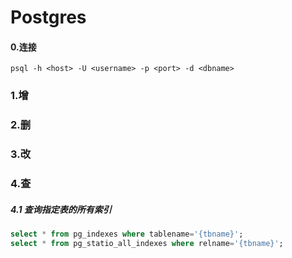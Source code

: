 Postgres
=

#### 0.连接
`psql -h <host> -U <username> -p <port> -d <dbname>`

### 1.增

### 2.删

### 3.改

### 4.查
##### 4.1 查询指定表的所有索引
```sql
select * from pg_indexes where tablename='{tbname}';
select * from pg_statio_all_indexes where relname='{tbname}';
```
